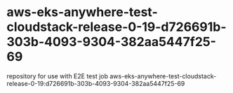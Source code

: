 # aws-eks-anywhere-test-cloudstack-release-0-19-d726691b-303b-4093-9304-382aa5447f25-69
repository for use with E2E test job aws-eks-anywhere-test-cloudstack-release-0-19:d726691b-303b-4093-9304-382aa5447f25-69
